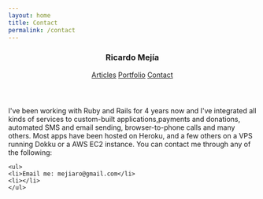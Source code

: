 ```yaml
---
layout: home
title: Contact
permalink: /contact
---
```


<header class="mdl-layout__header mdl-layout__header--scroll mdl-color--primary">
  <div class="mdl-layout--large-screen-only mdl-layout__header-row">
  </div>
  <div class="mdl-layout--large-screen-only mdl-layout__header-row">
    <h3>Ricardo Mejía</h3>
  </div>
  <div class="mdl-layout--large-screen-only mdl-layout__header-row">
  </div>
  <div class="mdl-layout__tab-bar mdl-js-ripple-effect mdl-color--primary-dark">
    <a href="/" class="mdl-layout__tab">Articles</a>
    <a href="/portfolio" class="mdl-layout__tab ">Portfolio</a>
    <a href="#contact" class="mdl-layout__tab is-active">Contact</a>
  </div>
</header>
<main class="mdl-layout__content">
   <div class="mdl-layout__tab-panel is-active" id="contact">
   <section class="section--center mdl-grid mdl-grid--no-spacing">
   	<p>I've been working with Ruby and Rails for 4 years now and I've integrated all kinds of services to custom-built applications,payments and donations, automated SMS and email sending, browser-to-phone calls and many others. Most apps have been hosted on Heroku, and a few others on a VPS running Dokku or a AWS EC2 instance. You can contact me through any of the following:</p>

   	<ul>
   	<li>Email me: mejiaro@gmail.com</li>
   	<li></li>
   	</ul>
   </section>
   </div>            
</main>
